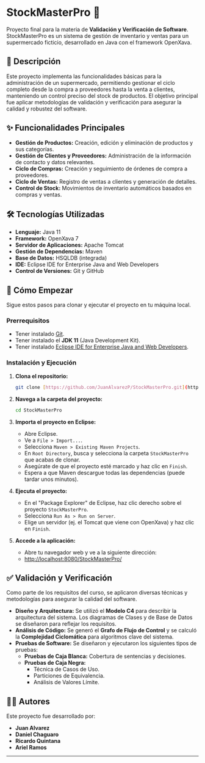 # StockMasterPro 🛒

Proyecto final para la materia de **Validación y Verificación de Software**. StockMasterPro es un sistema de gestión de inventario y ventas para un supermercado ficticio, desarrollado en Java con el framework OpenXava.

## 📜 Descripción

Este proyecto implementa las funcionalidades básicas para la administración de un supermercado, permitiendo gestionar el ciclo completo desde la compra a proveedores hasta la venta a clientes, manteniendo un control preciso del stock de productos. El objetivo principal fue aplicar metodologías de validación y verificación para asegurar la calidad y robustez del software.

## ✨ Funcionalidades Principales

* **Gestión de Productos:** Creación, edición y eliminación de productos y sus categorías.
* **Gestión de Clientes y Proveedores:** Administración de la información de contacto y datos relevantes.
* **Ciclo de Compras:** Creación y seguimiento de órdenes de compra a proveedores.
* **Ciclo de Ventas:** Registro de ventas a clientes y generación de detalles.
* **Control de Stock:** Movimientos de inventario automáticos basados en compras y ventas.

## 🛠️ Tecnologías Utilizadas

* **Lenguaje:** Java 11
* **Framework:** OpenXava 7
* **Servidor de Aplicaciones:** Apache Tomcat
* **Gestión de Dependencias:** Maven
* **Base de Datos:** HSQLDB (integrada)
* **IDE:** Eclipse IDE for Enterprise Java and Web Developers
* **Control de Versiones:** Git y GitHub

## 🚀 Cómo Empezar

Sigue estos pasos para clonar y ejecutar el proyecto en tu máquina local.

### **Prerrequisitos**

* Tener instalado [Git](https://git-scm.com/).
* Tener instalado el **JDK 11** (Java Development Kit).
* Tener instalado [Eclipse IDE for Enterprise Java and Web Developers](https://www.eclipse.org/downloads/packages/).

### **Instalación y Ejecución**

1.  **Clona el repositorio:**
    ```bash
    git clone [https://github.com/JuanAlvarezP/StockMasterPro.git](https://github.com/JuanAlvarezP/StockMasterPro.git)
    ```

2.  **Navega a la carpeta del proyecto:**
    ```bash
    cd StockMasterPro
    ```

3.  **Importa el proyecto en Eclipse:**
    * Abre Eclipse.
    * Ve a `File > Import...`.
    * Selecciona `Maven > Existing Maven Projects`.
    * En `Root Directory`, busca y selecciona la carpeta `StockMasterPro` que acabas de clonar.
    * Asegúrate de que el proyecto esté marcado y haz clic en `Finish`.
    * Espera a que Maven descargue todas las dependencias (puede tardar unos minutos).

4.  **Ejecuta el proyecto:**
    * En el "Package Explorer" de Eclipse, haz clic derecho sobre el proyecto `StockMasterPro`.
    * Selecciona `Run As > Run on Server`.
    * Elige un servidor (ej. el Tomcat que viene con OpenXava) y haz clic en `Finish`.

5.  **Accede a la aplicación:**
    * Abre tu navegador web y ve a la siguiente dirección:
    * [http://localhost:8080/StockMasterPro/](http://localhost:8080/StockMasterPro/)

## ✅ Validación y Verificación

Como parte de los requisitos del curso, se aplicaron diversas técnicas y metodologías para asegurar la calidad del software.

* **Diseño y Arquitectura:** Se utilizó el **Modelo C4** para describir la arquitectura del sistema. Los diagramas de Clases y de Base de Datos se diseñaron para reflejar los requisitos.
* **Análisis de Código:** Se generó el **Grafo de Flujo de Control** y se calculó la **Complejidad Ciclomática** para algoritmos clave del sistema.
* **Pruebas de Software:** Se diseñaron y ejecutaron los siguientes tipos de pruebas:
    * **Pruebas de Caja Blanca:** Cobertura de sentencias y decisiones.
    * **Pruebas de Caja Negra:**
        * Técnica de Casos de Uso.
        * Particiones de Equivalencia.
        * Análisis de Valores Límite.



## 👨‍💻 Autores

Este proyecto fue desarrollado por:

* **Juan Alvarez**
* **Daniel Chaguaro**
* **Ricardo Quintana**
* **Ariel Ramos**

---

